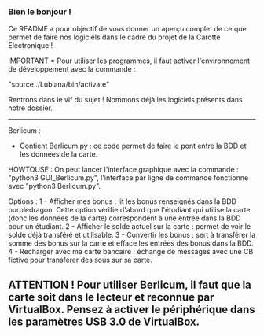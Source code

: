 ### Bien le bonjour ! ###

Ce README a pour objectif de vous donner un aperçu complet de ce que permet de faire nos logiciels dans le cadre du projet de la Carotte Electronique !

IMPORTANT = Pour utiliser les programmes, il faut activer l'environnement de développement avec la commande :

"source ./Lubiana/bin/activate"

Rentrons dans le vif du sujet ! Nommons déjà les logiciels présents dans notre dossier. 

----------------------------------------------------------------------------------------------------------------------------------------------------------------------------------------------------------
Berlicum : 
- Contient Berlicum.py : ce code permet de faire le pont entre la BDD et les données de la carte. 

HOWTOUSE : On peut lancer l'interface graphique avec la commande : "python3 GUI_Berlicum.py", l'interface par ligne de commande fonctionne avec "python3 Berlicum.py".

Options : 
1 - Afficher mes bonus : lit les bonus renseignés dans la BDD purpledragon. Cette option vérifie d'abord que l'étudiant qui utilise la carte (donc les données de la carte) correspondent à une entrée dans la BDD pour un étudiant.
2 - Afficher le solde actuel sur la carte : permet de voir le solde déjà transféré et utilisable. 
3 - Convertir les bonus : sert à transférer la somme des bonus sur la carte et efface les entrées des bonus dans la BDD.
4 - Recharger avec ma carte bancaire : échange de messages avec une CB fictive pour transférer des sous sur sa carte.

ATTENTION ! Pour utiliser Berlicum, il faut que la carte soit dans le lecteur et reconnue par VirtualBox. Pensez à activer le périphérique dans les paramètres USB 3.0 de VirtualBox.
----------------------------------------------------------------------------------------------------------------------------------------------------------------------------------------------------------
